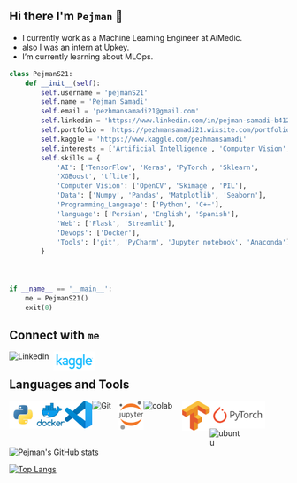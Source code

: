 ## Hi there I'm `Pejman` 👋

* I currently work as a Machine Learning Engineer at AiMedic.
* also I was an intern at Upkey.
* I’m currently learning about MLOps.

```python
class PejmanS21:
    def __init__(self):
        self.username = 'pejmanS21'
        self.name = 'Pejman Samadi'
        self.email = 'pezhmansamadi21@gmail.com'
        self.linkedin = 'https://www.linkedin.com/in/pejman-samadi-b412391b5/'
        self.portfolio = 'https://pezhmansamadi21.wixsite.com/portfolio'
        self.kaggle = 'https://www.kaggle.com/pezhmansamadi'
        self.interests = ['Artificial Intelligence', 'Computer Vision', 'NLP']
        self.skills = {
            'AI': ['TensorFlow', 'Keras', 'PyTorch', 'Sklearn', 
            'XGBoost', 'tflite'],
            'Computer Vision': ['OpenCV', 'Skimage', 'PIL'],
            'Data': ['Numpy', 'Pandas', 'Matplotlib', 'Seaborn'],
            'Programming_Language': ['Python', 'C++'],
            'language': ['Persian', 'English', 'Spanish'],
            'Web': ['Flask', 'Streamlit'],
            'Devops': ['Docker'],
            'Tools': ['git', 'PyCharm', 'Jupyter notebook', 'Anaconda']
        }



if __name__ == '__main__':
    me = PejmanS21()
    exit(0)

```


<!--
**pejmanS21/pejmanS21** is a ✨ _special_ ✨ repository because its `README.md` (this file) appears on your GitHub profile.

Here are some ideas to get you started:

- 🔭 I’m currently working on ...
- 🌱 I’m currently learning ...
- 👯 I’m looking to collaborate on ...
- 🤔 I’m looking for help with ...
- 💬 Ask me about ...
- 📫 How to reach me: ...
- 😄 Pronouns: ...
- ⚡ Fun fact: ...
-->

## Connect with `me`

[<img align="left" alt="LinkedIn" width="80" src="./images/linkedin.ico" />]( https://www.linkedin.com/in/pejman-samadi-b412391b5/)
[<img align="left" alt="kaggle" width="75" src="./images/kagg.png" />](https://www.kaggle.com/pezhmansamadi)
<br>


## Languages and Tools

<img align="left" alt="Python" width="50px" src="https://raw.githubusercontent.com/github/explore/80688e429a7d4ef2fca1e82350fe8e3517d3494d/topics/python/python.png" />

<img align="left" alt="Docker" width="50px" src="https://raw.githubusercontent.com/github/explore/80688e429a7d4ef2fca1e82350fe8e3517d3494d/topics/docker/docker.png" />

<img align="left" alt="Visual Studio Code" width="50px" src="https://raw.githubusercontent.com/github/explore/80688e429a7d4ef2fca1e82350fe8e3517d3494d/topics/visual-studio-code/visual-studio-code.png" /> 

<img align="left" alt="Git" width="48" src="./images/git.ico" />
<img align="left" alt="jupyter" width="45" src="./images/Jupyter_logo.png" />
<img align="left" alt="colab" width="70" src="https://colab.research.google.com/img/colab_favicon_256px.png" />
<img align="left" alt="Tensorflow" width="50" src="./images/tf.png" />
<img align="left" alt="keras" width="100" src="./images/pytorch_logo_icon_169823.png" />
<img align="left" alt="ubuntu" width="60" src="./images/ubuntu.ico" />

<br />
<br />

![Pejman's GitHub stats](https://github-readme-stats.vercel.app/api?username=pejmanS21&theme=shades-of-purple&show_icons=true)

 
[![Top Langs](https://github-readme-stats.vercel.app/api/top-langs/?username=pejmanS21&hide=jupyter%20notebook&theme=shades-of-purple&langs_count=10&layout=compact)](https://github-readme-stats.vercel.app/api/top-langs/?username=pejmanS21&hide=jupyter%20notebook&theme=shades-of-purple&langs_count=10&layout=compact)
